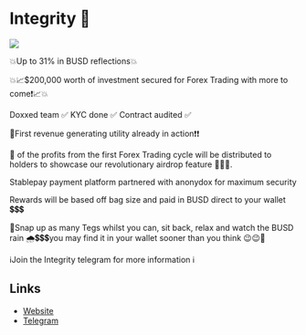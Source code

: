 # Integrity 🔷

[![](https://files.catbox.moe/919r9b.jpg)](https://files.catbox.moe/e0n3gi.mp4)

💥Up to 31% in BUSD reflections💥

💥📈$200,000 worth of investment secured for Forex Trading with more to come❗️📈💥

Doxxed team ✅
KYC done ✅
Contract audited ✅

🚀First revenue generating utility already in action❗️❗️

💯 of the profits from the first Forex Trading cycle will be distributed to holders to showcase our revolutionary airdrop feature 🤯🤯🤯. 

Stablepay payment platform partnered with anonydox for maximum security

Rewards will be based off bag size and paid in BUSD direct to your wallet 💲💲💲

🚀Snap up as many Tegs whilst you can, sit back, relax and watch the BUSD rain 🌧💲💲💲you may find it in your wallet sooner than you think 😉😉🤑

ℹ️Join the Integrity telegram for more information ℹ️

## Links

- [Website](https://integritycoin.co.uk/)
- [Telegram](https://t.me/integritycoin)